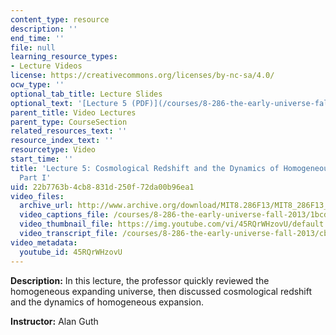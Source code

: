 ```yaml
---
content_type: resource
description: ''
end_time: ''
file: null
learning_resource_types:
- Lecture Videos
license: https://creativecommons.org/licenses/by-nc-sa/4.0/
ocw_type: ''
optional_tab_title: Lecture Slides
optional_text: '[Lecture 5 (PDF)](/courses/8-286-the-early-universe-fall-2013/resources/mit8_286f13_lec05)'
parent_title: Video Lectures
parent_type: CourseSection
related_resources_text: ''
resource_index_text: ''
resourcetype: Video
start_time: ''
title: 'Lecture 5: Cosmological Redshift and the Dynamics of Homogeneous Expansion,
  Part I'
uid: 22b7763b-4cb8-831d-250f-72da00b96ea1
video_files:
  archive_url: http://www.archive.org/download/MIT8.286F13/MIT8_286F13_lec05_300k.mp4
  video_captions_file: /courses/8-286-the-early-universe-fall-2013/1bcd69cdc8435384ac4f1debd61b4952_45RQrWHzovU.vtt
  video_thumbnail_file: https://img.youtube.com/vi/45RQrWHzovU/default.jpg
  video_transcript_file: /courses/8-286-the-early-universe-fall-2013/cb950383a94305d1894010ba577ec20b_45RQrWHzovU.pdf
video_metadata:
  youtube_id: 45RQrWHzovU
---
```


**Description:** In this lecture, the professor quickly reviewed the homogeneous expanding universe, then discussed cosmological redshift and the dynamics of homogeneous expansion.

**Instructor:** Alan Guth

